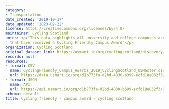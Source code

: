 ```yaml
---
category:
- Transportation
date_created: '2019-10-17'
date_updated: '2023-02-22'
license: https://creativecommons.org/licenses/by/4.0/
maintainer: Cycling Scotland
notes: <p>"This data highlights all university and college campuses across Scotland
  that have received a Cycling Friendly Campus Award"</p>
organization: Cycling Scotland
original_dataset_link: https://usmart.io/org/cyclingscotland/discovery/discovery-view-detail/ccdfe336-fc50-44e4-8e07-77ec03547b0e
records: null
resources:
- format: CSV
  name: CyclingFriendly_Campus_Awards_2019_CyclingScotland_USMaster.csv
  url: https://data.usmart.io/org/d1b773fa-d2bd-4830-b399-ecfd18e832f3/resource?resourceGUID=a101efee-bc93-47fc-b403-3d97149a0f38
- format: JSON
  name: API
  url: https://api.usmart.io/org/d1b773fa-d2bd-4830-b399-ecfd18e832f3/956ce4a8-c4e1-4f0f-a3e3-06c4e2e90e9e/5/urql
schema: default
title: Cycling friendly - campus award - cycling scotland
---
```

